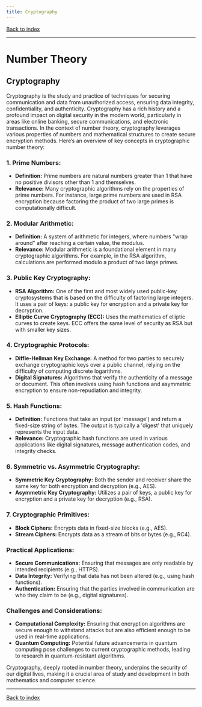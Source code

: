 ```yaml
---
title: Cryptography
---
```


[Back to index](index.html)

---
# Number Theory
## Cryptography

Cryptography is the study and practice of techniques for securing communication and data from unauthorized access, ensuring data integrity, confidentiality, and authenticity. Cryptography has a rich history and a profound impact on digital security in the modern world, particularly in areas like online banking, secure communications, and electronic transactions. In the context of number theory, cryptography leverages various properties of numbers and mathematical structures to create secure encryption methods. Here’s an overview of key concepts in cryptographic number theory:

### 1. **Prime Numbers:**
- **Definition:** Prime numbers are natural numbers greater than 1 that have no positive divisors other than 1 and themselves.
- **Relevance:** Many cryptographic algorithms rely on the properties of prime numbers. For instance, large prime numbers are used in RSA encryption because factoring the product of two large primes is computationally difficult.

### 2. **Modular Arithmetic:**
- **Definition:** A system of arithmetic for integers, where numbers "wrap around" after reaching a certain value, the modulus.
- **Relevance:** Modular arithmetic is a foundational element in many cryptographic algorithms. For example, in the RSA algorithm, calculations are performed modulo a product of two large primes.

### 3. **Public Key Cryptography:**
- **RSA Algorithm:** One of the first and most widely used public-key cryptosystems that is based on the difficulty of factoring large integers. It uses a pair of keys: a public key for encryption and a private key for decryption.
- **Elliptic Curve Cryptography (ECC):** Uses the mathematics of elliptic curves to create keys. ECC offers the same level of security as RSA but with smaller key sizes.

### 4. **Cryptographic Protocols:**
- **Diffie-Hellman Key Exchange:** A method for two parties to securely exchange cryptographic keys over a public channel, relying on the difficulty of computing discrete logarithms.
- **Digital Signatures:** Algorithms that verify the authenticity of a message or document. This often involves using hash functions and asymmetric encryption to ensure non-repudiation and integrity.

### 5. **Hash Functions:**
- **Definition:** Functions that take an input (or 'message') and return a fixed-size string of bytes. The output is typically a 'digest' that uniquely represents the input data.
- **Relevance:** Cryptographic hash functions are used in various applications like digital signatures, message authentication codes, and integrity checks.

### 6. **Symmetric vs. Asymmetric Cryptography:**
- **Symmetric Key Cryptography:** Both the sender and receiver share the same key for both encryption and decryption (e.g., AES).
- **Asymmetric Key Cryptography:** Utilizes a pair of keys, a public key for encryption and a private key for decryption (e.g., RSA).

### 7. **Cryptographic Primitives:**
- **Block Ciphers:** Encrypts data in fixed-size blocks (e.g., AES).
- **Stream Ciphers:** Encrypts data as a stream of bits or bytes (e.g., RC4).

### Practical Applications:
- **Secure Communications:** Ensuring that messages are only readable by intended recipients (e.g., HTTPS).
- **Data Integrity:** Verifying that data has not been altered (e.g., using hash functions).
- **Authentication:** Ensuring that the parties involved in communication are who they claim to be (e.g., digital signatures).

### Challenges and Considerations:
- **Computational Complexity:** Ensuring that encryption algorithms are secure enough to withstand attacks but are also efficient enough to be used in real-time applications.
- **Quantum Computing:** Potential future advancements in quantum computing pose challenges to current cryptographic methods, leading to research in quantum-resistant algorithms.

Cryptography, deeply rooted in number theory, underpins the security of our digital lives, making it a crucial area of study and development in both mathematics and computer science.

---
[Back to index](index.html)
